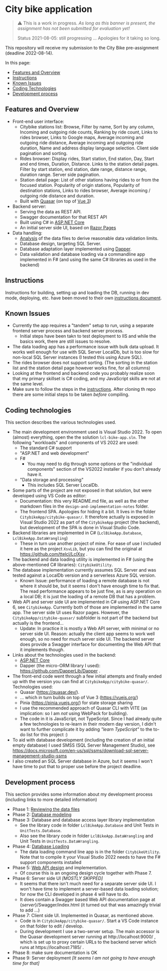 # City bike application

> :warning: This is a work in progress. _As long as this banner is present,
> the assignment has not been submitted for evaluation yet!_
>
> Status 2021-08-05: still progressing ... Apologies for it taking so long.

This repository will receive my submission to the City Bike pre-assignment
(deadline 2022-08-14).

<!-- (see https://github.com/solita/dev-academy-2022-fall-exercise ) -->

In this page:

- [Features and Overview](#features-and-overview)
- [Instructions](#instructions)
- [Known Issues](#known-issues)
- [Coding Technologies](#coding-technologies)
- [Development process](#development-process)

## Features and Overview

- Front-end user interface:
  - Citybike stations list: Browse, Filter by name, Sort by any column, 
    Incoming and outgoing ride counts, Ranking by ride count, Links to rides
    browser, Links to Google maps, Average incoming and outgoing ride
    distance, Average incoming and outgoing ride duration, Name and address
    display language selection. Client side pagination and sorting.
  - Rides browser: Display rides, Start station, End station, Day, Start
    and end times, Duration, Distance. Links to the station detail pages. 
    Filter by start station, end station, date range, distance range, 
    duration range. Server side pagination.
  - Station detail page: List of other stations having rides to or from
    the focused station. Popularity of origin stations, Popularity of
    destination stations, Links to rides browser, Average incoming /
    outgoing ride distance and duration.
  - Built with [Quasar](https://quasar.dev/) (on top of
    [Vue 3](https://vuejs.org/))
- Backend server:
  - Serving the data as REST API.
  - Swagger documentation for that REST API
  - Built using C# in
  [ASP.NET Core](https://docs.microsoft.com/en-us/aspnet/core/introduction-to-aspnet-core)
  - An initial server side UI, based on
  [Razor Pages](https://docs.microsoft.com/en-us/aspnet/core/razor-pages/)
- Data handling:
  - [Analysis](design-and-implementation-notes/DataReview.md) of the data
  files to derive reasonable data validation limits.
  - Database design, targeting SQL Server.
  - Database adaptation layer implemented using
  [Dapper](https://github.com/DapperLib/Dapper).
  - Data validation and database loading via a commandline app
  implemented in F# (and using the same C# libraries as used in the
  backend)

## Instructions

Instructions for building, setting up and loading the DB, running in
dev mode, deploying, etc. have been moved to their own
[instructions document](instructions.md).

## Known Issues

- Currently the app requires a "tandem" setup to run, using a separate
frontend server process and backend server process.
  - Initial steps have been takn to test deployment to IIS and while
  the basics work, there are still issues to resolve.
- The data loading app has a performance issue with bulk data upload.
It works well enough for use with SQL Server LocalDb, but is too slow
for non-local SQL Server instances (I tested this using Azure SQL).
- The rides browser does not support sorting. (The sorting in the
station list and the station detail page however works fine, for
all columns)
- Looking at the frontend and backend code you probably realize soon
that my primary skillset is C# coding, and my JavaScript skills are 
not at the same level.
- Make sure to follow the steps in the [instructions](#instructions).
After cloning th repo there are some initial steps to be taken _before_
compiling.

## Coding technologies

This section describes the various technologies used.

- The main development environment used is Visual Studio 2022.
  To open (almost) everything, open the the solution `lcl-bike-app.sln`.
  The following "workloads" and components of VS 2022 are used:
  - The standard C# support
  - "ASP.NET and web development"
  - F#
    - You may need to dig through some options or the "individual
      components" section of the VS2022 installer if you don't
      already have it.
  - "Data storage and processing"
    - This includes SQL Server LocalDb.
- Some parts of the project are not exposed in that solution, but
  were developed using VS Code as editor:
  - Documentation: this very README.md file, as well as the other
    markdown files in the `design-and-implementation-notes` folder.
  - The frontend SPA. Apologies for hiding it a bit. It lives in
    the folder `CitybikeApp/citybike-quasar/`. It therefore actually
    is exposed in Visual Studio 2022 as part of the `CitybikeApp`
    project (the backend), but development of the SPA is done in
    Visual Studio Code.
- Backend libraries are implemented in C# (`LclBikeApp.Database`,
  `LclBikeApp.DataWrangling`)
  - These in turn use another project of mine. For ease
    of use I included it here as the project `XsvLib`, but you can
    find the original at https://github.com/ttelcl/LclXsv .
- The backend and data loading utility is implemented in F# (using the
  above-mentioned C# libraries): `CitybikeUtility`.
- The database implementation currently assumes SQL Server and was
  tested against a LocalDb version and a serverless Azure SQL version.
  - Known Issue: performance of loading a remote database is not where it
    should be, but it seems I don't have enough time to fix that. The
    read performance appears to be just fine, as is any operation on a
    local DB; it is just the loading of a remote DB that has a problem.
- Web API and server side UI are implemented in C# using ASP.NET Core 6,
  see `CitybikeApp`. Currently both of those are implemented in the same
  app. The server side UI uses Razor pages.
  However, the `CitybikeApp/citybike-quasar/` subfolder is not part of the
  backend but actually is the frontend...
  - Update: In practice it is mostly a Web API server, with minimal or
    no server side UI. Reason: actually the client app seems to work
    well enough, so no need for much server side UI.
    The backend server does provide a Swagger interface for documenting
    the Web API that it implements though.
- Links about the technologies used in the backend:
  - [ASP.NET Core](https://docs.microsoft.com/en-us/aspnet/core/introduction-to-aspnet-core)
  - Dapper (the micro-ORM library I used): https://github.com/DapperLib/Dapper .
- The front-end code went through a few initial attempts and finally
  ended up with the version you can find at `CitybikeApp/citybike-quasar/`.
  Technologies used:
  - Quasar (https://quasar.dev/).
  - ... which in turn builds on top of Vue 3 (https://vuejs.org/)
  - Pinia (https://pinia.vuejs.org/) for state storage sharing
  - I use the recommended approach of Quasar CLI with VITE (as
    implication: so I am _not_ using WebPack for building).
  - The code in it is JavaScript, not TypeScript. Since I had already
    quite a few technologies to re-learn in their modern day version,
    I didn't want to further complicate it by adding _"learn TypeScript"_
    to the to-do list for this project :)
- To aid with database development (including the creation of an initial empty
  database) I used SMSS (SQL Server Management Studio), see
  https://docs.microsoft.com/en-us/sql/ssms/download-sql-server-management-studio-ssms
- I also created an SQL Server database in Azure, but it seems I won't have
  time to put that to proper use before the project deadline.

## Development process

This section provides some information about my development process (including
links to more detailed information)

- Phase 1: [Reviewing the data files](design-and-implementation-notes/DataReview.md)
- Phase 2: [Database modeling](design-and-implementation-notes/DataModel.md)
- Phase 3: Database and database access layer library implementation
  - See the library code in folder `LclBikeApp.Database` and Unit Tests in `UnitTests.Database`.
  - Also see the library code in folder `LclBikeApp.DataWrangling` and Unit Tests in
    `UnitTests.DataWrangling`.
- Phase 4: [Database Loading](design-and-implementation-notes/DatabaseLoading.md)
  - The data loading command line app is in the folder `CitybikeUtility`. Note that
    to compile it your Visual Studio 2022 needs to have the F# support components installed
- Phase 5: [Web API design](design-and-implementation-notes/WebApiDesign.md) and implementation.
  - Of course this is an ongoing design cycle together with Phase 7.
- Phase 6: Server side UI _\[MOSTLY SKIPPED\]_
  - It seems that there isn't much need for a separate server side UI. I won't have
    time to implement a server-based data loading solution; for now the CLI developed
    in phase 4 will have to do.
  - It does contain a Swagger based Web API documentation page at {_server_}/Swagger/index.html
    (it turned out that was amazingly trivial to add ...)
- Phase 7: Client side UI. Implemented in Quasar, as mentioned above.
  - Code is in `CitybikeApp/citybike-quasar/`. Start a VS Code instance on that folder
    to edit / develop.
  - During development I use a two-server setup. The main accessor is the Quasar
    development server running at htt<span>p:/</span>/localhost:9000/ , which is set up
    to proxy certain URLs to the backend server which runs at htt<span>ps:/</span>/localhost:7185/ .
- Phase 8: make sure documentation is OK
- Phase 9: Server deployment _\[It seems I am not going to have enough time for that\]_
